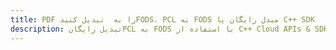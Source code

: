 ---title: PDF را به  تبدیل کنیدFODS، PCL به FODS مبدل رایگان یا C++ SDKdescription: تبدیل رایگانPCL به FODS با استفاده از C++ Cloud APIs & SDK همچنین اسناد PDF را در Cloud ایجاد، ویرایش و رندر کنید.---